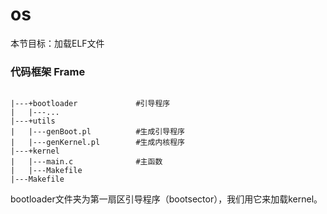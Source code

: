 # os
本节目标：加载ELF文件<br>

<h3>代码框架 Frame</h3>
<pre><code>
|---+bootloader             #引导程序
|   |---...
|---+utils
|   |---genBoot.pl          #生成引导程序
|   |---genKernel.pl        #生成内核程序
|---+kernel
|   |---main.c              #主函数
|   |---Makefile
|---Makefile</code></pre>

bootloader文件夹为第一扇区引导程序（bootsector），我们用它来加载kernel。

